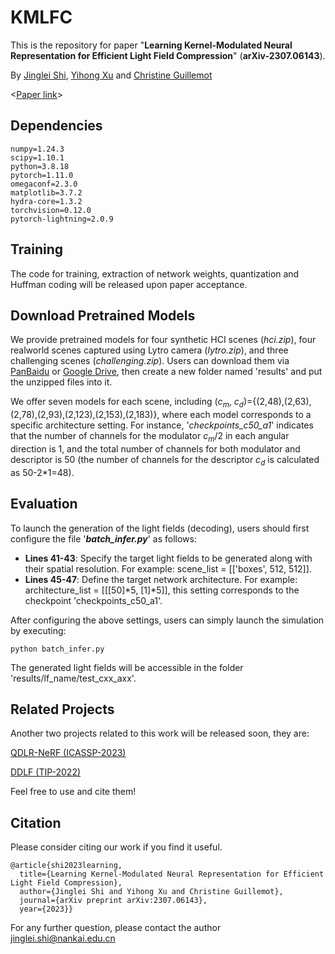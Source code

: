 # KMLFC
This is the repository for paper "**Learning Kernel-Modulated Neural Representation for Efficient Light Field Compression**" (**arXiv-2307.06143**).

By [Jinglei Shi](https://jingleishi.github.io/),  [Yihong Xu](https://github.com/yihongXU)  and  [Christine Guillemot](https://people.rennes.inria.fr/Christine.Guillemot/)

<[Paper link](https://arxiv.org/abs/2307.06143)>

## Dependencies
```
numpy=1.24.3
scipy=1.10.1
python=3.8.18
pytorch=1.11.0
omegaconf=2.3.0
matplotlib=3.7.2
hydra-core=1.3.2
torchvision=0.12.0
pytorch-lightning=2.0.9
```

## Training
The code for training, extraction of network weights, quantization and Huffman coding will be released upon paper acceptance.

## Download Pretrained Models
We provide pretrained models for four synthetic HCI scenes (*hci.zip*), four realworld scenes captured using Lytro camera (*lytro.zip*), and three challenging scenes (*challenging.zip*). Users can download them via [PanBaidu](https://pan.baidu.com/s/1no2sBxrRyax97JPB5F4aHQ?pwd=lfcc) or [Google Drive](https://drive.google.com/drive/folders/16ZU0tn7sn0hQOkqJMLN8GowCsmjGd2SZ?usp=sharing), then create a new folder named 'results' and put the unzipped files into it. 

We offer seven models for each scene, including ($c_m$, $c_d$)={(2,48),(2,63),(2,78),(2,93),(2,123),(2,153),(2,183)}, where each model corresponds to a specific architecture setting. For instance, '*checkpoints_c50_a1*' indicates that the number of channels for the modulator $c_m/2$ in each angular direction is 1, and the total number of channels for both modulator and descriptor is 50 (the number of channels for the descriptor $c_d$ is calculated as 50-2*1=48).

## Evaluation
To launch the generation of the light fields (decoding), users should first configure the file '***batch_infer.py***' as follows:
- **Lines 41-43**: Specify the target light fields to be generated along with their spatial resolution. For example: scene_list = [['boxes', 512, 512]].
- **Lines 45-47**: Define the target network architecture. For example: architecture_list = [[[50]*5, [1]*5]], this setting corresponds to the checkpoint 'checkpoints_c50_a1'.

After configuring the above settings, users can simply launch the simulation by executing:
```
python batch_infer.py
```
The generated light fields will be accessible in the folder 'results/lf_name/test_cxx_axx'.

## Related Projects
Another two projects related to this work will be released soon, they are:

[QDLR-NeRF (ICASSP-2023)](https://github.com/JingleiSHI/QDLR-NeRF)

[DDLF (TIP-2022)](https://github.com/JingleiSHI/DDLF)

Feel free to use and cite them!

## Citation
Please consider citing our work if you find it useful.
```
@article{shi2023learning,
  title={Learning Kernel-Modulated Neural Representation for Efficient Light Field Compression},
  author={Jinglei Shi and Yihong Xu and Christine Guillemot},
  journal={arXiv preprint arXiv:2307.06143},
  year={2023}}
```
For any further question, please contact the author <jinglei.shi@nankai.edu.cn>
